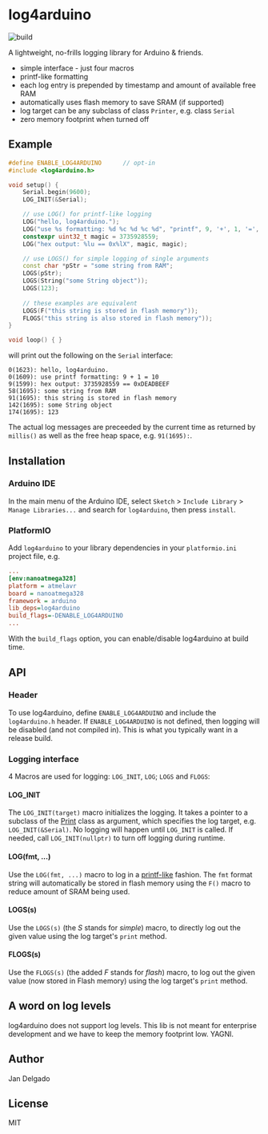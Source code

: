 # log4arduino

![build](https://github.com/jandelgado/log4arduino/workflows/build/badge.svg)

A lightweight, no-frills logging library for Arduino & friends.

* simple interface - just four macros
* printf-like formatting
* each log entry is prepended by timestamp and amount of available free RAM
* automatically uses flash memory to save SRAM (if supported)
* log target can be any subclass of class `Printer`, e.g. class `Serial`
* zero memory footprint when turned off

## Example

```c++
#define ENABLE_LOG4ARDUINO      // opt-in
#include <log4arduino.h>

void setup() {
    Serial.begin(9600);
    LOG_INIT(&Serial);

    // use LOG() for printf-like logging
    LOG("hello, log4arduino.");
    LOG("use %s formatting: %d %c %d %c %d", "printf", 9, '+', 1, '=', 10);
    constexpr uint32_t magic = 3735928559;
    LOG("hex output: %lu == 0x%lX", magic, magic);

    // use LOGS() for simple logging of single arguments
    const char *pStr = "some string from RAM";
    LOGS(pStr);
    LOGS(String("some String object"));
    LOGS(123);
    
    // these examples are equivalent
    LOGS(F("this string is stored in flash memory"));
    FLOGS("this string is also stored in flash memory"));
}

void loop() { }
```

will print out the following on the `Serial` interface:

```
0(1623): hello, log4arduino.
0(1609): use printf formatting: 9 + 1 = 10
9(1599): hex output: 3735928559 == 0xDEADBEEF
58(1695): some string from RAM
91(1695): this string is stored in flash memory
142(1695): some String object
174(1695): 123
```

The actual log messages are preceeded by the current time as returned by
`millis()` as well as the free heap space, e.g. `91(1695):`.

## Installation

### Arduino IDE

In the main menu of the Arduino IDE, select `Sketch` > `Include Library` >
`Manage Libraries...` and search for `log4arduino`, then press `install`.

### PlatformIO

Add `log4arduino` to your library dependencies in your `platformio.ini` project
file, e.g.

```ini
...
[env:nanoatmega328]
platform = atmelavr
board = nanoatmega328
framework = arduino
lib_deps=log4arduino
build_flags=-DENABLE_LOG4ARDUINO
...
```

With the `build_flags` option, you can enable/disable log4arduino at build time.

## API

### Header

To use log4arduino, define `ENABLE_LOG4ARDUINO` and include the `log4arduino.h`
header.  If `ENABLE_LOG4ARDUINO` is not defined, then logging will be disabled
(and not compiled in). This is what you typically want in a release build.

### Logging interface

4 Macros are used for logging: `LOG_INIT`, `LOG`; `LOGS` and `FLOGS`:

#### LOG_INIT

The `LOG_INIT(target)` macro initializes the logging. It takes a pointer to a
subclass of the [Print](https://github.com/arduino/Arduino/blob/master/hardware/arduino/avr/cores/arduino/Print.h)
class as argument, which specifies the log target, e.g. `LOG_INIT(&Serial)`. No
logging will happen until `LOG_INIT` is called. If needed, call
`LOG_INIT(nullptr)` to turn off logging during runtime.

#### LOG(fmt, ...)

Use the `LOG(fmt, ...)` macro to log in a
[printf-like](http://www.cplusplus.com/reference/cstdio/printf/) fashion. The
`fmt` format string will automatically be stored in flash memory using the
`F()` macro to reduce amount of SRAM being used.

#### LOGS(s)

Use the `LOGS(s)` (the *S* stands for *simple*) macro, to directly log out the
given value using the log target's `print` method.

#### FLOGS(s)

Use the `FLOGS(s)` (the added *F* stands for *flash*) macro, to log out the
given value (now stored in Flash memory) using the log target's `print` method.

## A word on log levels

log4arduino does not support log levels. This lib is not meant for enterprise
development and we have to keep the memory footprint low. YAGNI.

## Author

Jan Delgado

## License

MIT
